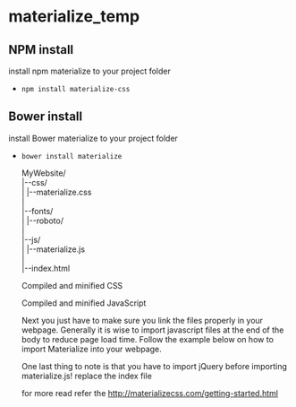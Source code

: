 # materialize_temp

## NPM install

install npm materialize to your project folder
* `npm install materialize-css`

## Bower install

install Bower materialize to your project folder
* `bower install materialize`

  MyWebsite/<br />
  |--css/<br />
  |  |--materialize.css<br />
  |<br />
  |--fonts/<br />
  |  |--roboto/<br />
  |<br />
  |--js/<br />
  |  |--materialize.js<br />
  |<br />
  |--index.html<br />

  Compiled and minified CSS
  <link rel="stylesheet" href="https://cdnjs.cloudflare.com/ajax/libs/materialize/0.100.2/css/materialize.min.css">

  Compiled and minified JavaScript
  <script src="https://cdnjs.cloudflare.com/ajax/libs/materialize/0.100.2/js/materialize.min.js"></script>

  Next you just have to make sure you link the files properly in your webpage. Generally it is wise to import javascript files at the end of the body to reduce page load time. Follow the example below on how to import Materialize into your webpage.

  One last thing to note is that you have to import jQuery before importing materialize.js!
replace the index file

  for more read refer the http://materializecss.com/getting-started.html
